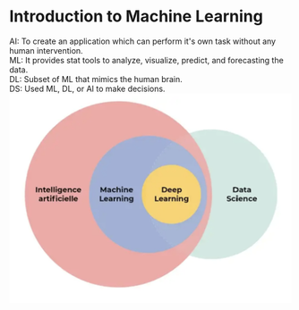 # Introduction to Machine Learning
AI: To create an application which can perform it's own task without any human intervention. <br>
ML: It provides stat tools to analyze, visualize, predict, and forecasting the data. <br>
DL: Subset of ML that mimics the human brain. <br>
DS: Used ML, DL, or AI to make decisions. <br>
![image](img/MLvsDLvsAIvsDS.png)